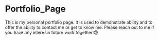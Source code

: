 # Portfolio_Page
This is my personal portfolio page. It is used to demonstrate ability and to offer the ability to contact me or get to know me. 
Please reach out to me if you have any interesin future work together!@ 
